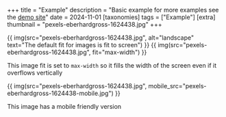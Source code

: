 +++
title = "Example"
description = "Basic example for more examples see the [demo site](https://gamingrobot.github.io/zallery-demo)"
date = 2024-11-01
[taxonomies]
tags = ["Example"]
[extra]
thumbnail = "pexels-eberhardgross-1624438.jpg"
+++

{{ img(src="pexels-eberhardgross-1624438.jpg", alt="landscape" text="The default fit for images is fit to screen") }}
{{ img(src="pexels-eberhardgross-1624438.jpg", fit="max-width") }}

This image fit is set to `max-width` so it fills the width of the screen even if it overflows vertically

{{ img(src="pexels-eberhardgross-1624438.jpg", mobile_src="pexels-eberhardgross-1624438-mobile.jpg") }}

This image has a mobile friendly version